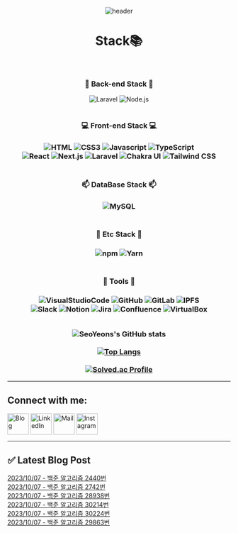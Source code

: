 
<div align="center">

![header](https://capsule-render.vercel.app/api?type=waving&height=200&text=SeoYeon's%20Profile&fontAlign=50&color=timeGradient&customColorList=0,2,2,5,30&animation=fadeIn&descSize=25&descAlign=56&descAlignY=75)

# Stack📚
<br/>
<h3> 📲 Back-end Stack 📲 </h3>
<img alt="Laravel" src="https://img.shields.io/badge/Laravel-FF2D20.svg?style=for-the-badge&logo=Laravel&logoColor=white"/>
<img alt="Node.js" src="https://img.shields.io/badge/Node.js-339933.svg?style=for-the-badge&logo=Laravel&logoColor=white"/>
<br/>
<br/>
<h3>💻 Front-end Stack 💻 <h3/>
<img alt="HTML" src="https://img.shields.io/badge/HTML-E34F26.svg?style=for-the-badge&logo=HTML5&logoColor=white"/>
<img alt="CSS3" src="https://img.shields.io/badge/CSS3-1572B6.svg?style=for-the-badge&logo=CSS3&logoColor=white"/>
<img alt="Javascript" src="https://img.shields.io/badge/JavaScript-F7DF1E.svg?style=for-the-badge&logo=JavaScript&logoColor=white"/>
<img alt="TypeScript" src="https://img.shields.io/badge/TypeScript-3178C6.svg?style=for-the-badge&logo=TypeScript&logoColor=white"/>
<br/>
<img alt="React" src="https://img.shields.io/badge/React-61DAFB.svg?style=for-the-badge&logo=React&logoColor=white"/>
<img alt="Next.js" src="https://img.shields.io/badge/Next.js-000000.svg?style=for-the-badge&logo=Next.js&logoColor=white"/>
<img alt="Laravel" src="https://img.shields.io/badge/Laravel-FF2D20.svg?style=for-the-badge&logo=Laravel&logoColor=white"/>
<img alt="Chakra UI" src="https://img.shields.io/badge/Chakra UI-319795.svg?style=for-the-badge&logo=Chakra UI&logoColor=white"/>
<img alt="Tailwind CSS" src="https://img.shields.io/badge/Tailwind CSS-06B6D4.svg?style=for-the-badge&logo=Tailwind CSS&logoColor=white"/>
<br/>
<br/>
<h3>📫 DataBase Stack 📫 <h3/>
<img alt="MySQL" src="https://img.shields.io/badge/MySQL-4479A1.svg?style=for-the-badge&logo=MySQL&logoColor=white"/>
<br/>
<br/>
<h3> 💾 Etc Stack 💾 <h3/>
<img alt="npm" src="https://img.shields.io/badge/npm-CB3837.svg?style=for-the-badge&logo=npm&logoColor=white"/>
<img alt="Yarn" src="https://img.shields.io/badge/Yarn-2C8EBB.svg?style=for-the-badge&logo=Yarn&logoColor=white"/>
<br/>
<br/>
<h3> 📝 Tools 📝 <h3/>
<img alt="VisualStudioCode" src="https://img.shields.io/badge/VisualStudioCode-007ACC.svg?style=for-the-badge&logo=VisualStudioCode&logoColor=white"/>
<img alt="GitHub" src="https://img.shields.io/badge/GitHub-181717.svg?style=for-the-badge&logo=GitHub&logoColor=white"/>
<img alt="GitLab" src="https://img.shields.io/badge/GitLab-FC6D26.svg?style=for-the-badge&logo=GitLab&logoColor=white"/>
<img alt="IPFS" src="https://img.shields.io/badge/IPFS-65C2CB.svg?style=for-the-badge&logo=IPFS&logoColor=white"/>
<br/>
<img alt="Slack" src="https://img.shields.io/badge/Slack-4A154B.svg?style=for-the-badge&logo=Slack&logoColor=white"/>
<img alt="Notion" src="https://img.shields.io/badge/Notion-000000.svg?style=for-the-badge&logo=Notion&logoColor=white"/>
<img alt="Jira" src="https://img.shields.io/badge/Jira-0052CC.svg?style=for-the-badge&logo=Jira&logoColor=white"/>
<img alt="Confluence" src="https://img.shields.io/badge/Confluence-172B4D.svg?style=for-the-badge&logo=Confluence&logoColor=white"/>
<img alt="VirtualBox" src="https://img.shields.io/badge/VirtualBox-183A61.svg?style=for-the-badge&logo=VirtualBox&logoColor=white"/>
<br/>
<br/>

![SeoYeons's GitHub stats](https://github-readme-stats-git-master-kimseoyeon23.vercel.app/api?username=KimSeoYeon23&show_icons=true&theme=github_dark)
<br/>
<br/>
[![Top Langs](https://github-readme-stats-git-master-kimseoyeon23.vercel.app/api/top-langs/?username=KimSeoYeon23&layout=compact&theme=github_dark&exclude_repo=github-readme-stats,anuraghazra.github.io)](https://github.com/KimSeoYeon23)
<br/>
<br/>
[![Solved.ac Profile](http://mazassumnida.wtf/api/generate_badge?boj=kim7510)](https://solved.ac/kim7510)
</div>

---

## Connect with me:
[<img align="center" alt="Blog" width="48px" src="https://img.icons8.com/color/48/blogger.png"/>][blog]
[<img align="center" alt="LinkedIn" width="48px" src="https://img.icons8.com/color/48/000000/linkedin.png" />][linkedin]
[<img align="center" alt="Mail" width="48px" src="https://img.icons8.com/fluency/48/apple-mail.png" />][mail]
[<img align="center" alt="Instagram" width="48px" src="https://img.icons8.com/color/48/000000/instagram-new--v2.png" />][instagram]

[blog]: https://kimseoyeon23.github.io/
[linkedin]: https://www.linkedin.com/in/%EC%84%9C%EC%97%B0-%EA%B9%80-a20410265/
[mail]: mailto:tjdus3431@daum.net
[instagram]: https://www.instagram.com/s.yeon___n/   

---

## ✅ Latest Blog Post

[2023/10/07 - 백준 알고리즘 2440번](https://kimseoyeon23.github.io/blog/dev/python/2023-10-07-beakjoon-2440/) <br/>
[2023/10/07 - 백준 알고리즘 2742번](https://kimseoyeon23.github.io/blog/dev/python/2023-10-07-beakjoon-2742/) <br/>
[2023/10/07 - 백준 알고리즘 28938번](https://kimseoyeon23.github.io/blog/dev/python/2023-10-07-beakjoon-28938/) <br/>
[2023/10/07 - 백준 알고리즘 30214번](https://kimseoyeon23.github.io/blog/dev/python/2023-10-07-beakjoon-30214/) <br/>
[2023/10/07 - 백준 알고리즘 30224번](https://kimseoyeon23.github.io/blog/dev/python/2023-10-07-beakjoon-30224/) <br/>
[2023/10/07 - 백준 알고리즘 29863번](https://kimseoyeon23.github.io/blog/dev/python/2023-10-07-beakjoon-29863/) <br/>
